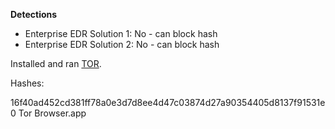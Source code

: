 **Detections**
* Enterprise EDR Solution 1: No - can block hash
* Enterprise EDR Solution 2: No - can block hash

Installed and ran [TOR](https://www.torproject.org/download/).

Hashes:

16f40ad452cd381ff78a0e3d7d8ee4d47c03874d27a90354405d8137f91531e0 Tor Browser.app